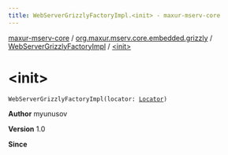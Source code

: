 ```yaml
---
title: WebServerGrizzlyFactoryImpl.<init> - maxur-mserv-core
---
```


[maxur-mserv-core](../../index.html) / [org.maxur.mserv.core.embedded.grizzly](../index.html) / [WebServerGrizzlyFactoryImpl](index.html) / [&lt;init&gt;](.)

# &lt;init&gt;

`WebServerGrizzlyFactoryImpl(locator: `[`Locator`](../../org.maxur.mserv.core/-locator/index.html)`)`

**Author**
myunusov

**Version**
1.0

**Since**

